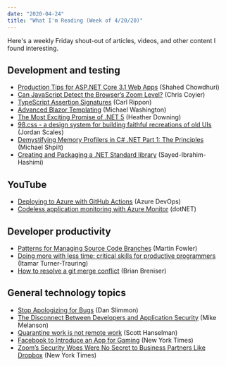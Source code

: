 ```yaml
---
date: "2020-04-24"
title: "What I'm Reading (Week of 4/20/20)"
---
```


Here's a weekly Friday shout-out of articles, videos, and other content I found interesting. 

## Development and testing

- [Production Tips for ASP.NET Core 3.1 Web Apps](https://wakeupandcode.com/production-tips-for-asp-net-core-3-1-web-apps/) (Shahed Chowdhuri)
- [Can JavaScript Detect the Browser’s Zoom Level?](https://css-tricks.com/can-javascript-detect-the-browsers-zoom-level/) (Chris Coyier)
- [TypeScript Assertion Signatures](https://www.carlrippon.com/typescript-assertion-signatures/) (Carl Rippon)
- [Advanced Blazor Templating](http://blazorhelpwebsite.com/Blog/tabid/61/EntryId/4375/Advanced-Blazor-Templating.aspx) (Michael Washington)
- [The Most Exciting Promise of .NET 5](https://developer.okta.com/blog/2020/04/17/most-exciting-promise-dotnet-5) (Heather Downing)
- [98.css - a design system for building faithful recreations of old UIs](https://jdan.github.io/98.css/) (Jordan Scales)
- [Demystifying Memory Profilers in C# .NET Part 1: The Principles](https://michaelscodingspot.com/memory-profilers-principles/) (Michael Shpilt)
- [Creating and Packaging a .NET Standard library](https://devblogs.microsoft.com/visualstudio/creating-and-packaging-net-standard-library/) (Sayed-Ibrahim-Hashimi)

## YouTube

- [Deploying to Azure with GitHub Actions](https://www.youtube.com/watch?v=B-PJus9AaII) (Azure DevOps)
- [Codeless application monitoring with Azure Monitor](https://www.youtube.com/watch?v=-9unw5kfx_o) (dotNET)

## Developer productivity

- [Patterns for Managing Source Code Branches](https://martinfowler.com/articles/branching-patterns.html) (Martin Fowler)
- [Doing more with less time: critical skills for productive programmers](https://codewithoutrules.com/2020/04/20/productivity-skills/) (Itamar Turner-Trauring)
- [How to resolve a git merge conflict](https://opensource.com/article/20/4/git-merge-conflict) (Brian Breniser)

## General technology topics

- [Stop Apologizing for Bugs](https://blog.danslimmon.com/2019/08/02/stop-apologizing-for-bugs/) (Dan Slimmon)
- [The Disconnect Between Developers and Application Security](https://thenewstack.io/the-disconnect-between-developers-and-application-security/) (Mike Melanson)
- [Quarantine work is not remote work](https://www.hanselman.com/blog/QuarantineWorkIsNotRemoteWork.aspx) (Scott Hanselman)
- [Facebook to Introduce an App for Gaming](https://www.nytimes.com/2020/04/19/technology/facebook-app-gaming.html) (New York Times)
- [Zoom’s Security Woes Were No Secret to Business Partners Like Dropbox](https://www.nytimes.com/2020/04/20/technology/zoom-security-dropbox-hackers.html) (New York Times)

